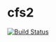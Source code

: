 # cfs2
[![Build Status](https://travis-ci.org/Clayn/cfs2.svg?branch=development)](https://travis-ci.org/Clayn/cfs2)
